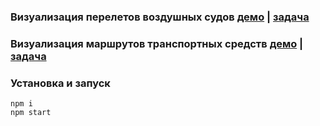 ### Визуализация перелетов воздушных судов [демо](https://cakkypamucm.github.io/code-example/#/aircraft/flights/konva) | [задача](src/pages/aircraft/flights/konva/README.md)

### Визуализация маршрутов транспортных средств [демо](https://cakkypamucm.github.io/code-example/#/vehicle-routes) | [задача](src/pages/vehicle/routes/README.md)

### Установка и запуск

```shell
npm i
npm start
```
